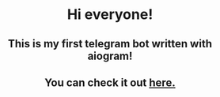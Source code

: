 <h1 align="center">Hi everyone!</h1>
<h2 align="center">This is my first telegram bot written with aiogram!</h2>
<h2 align="center">You can check it out <a href="https://t.me/anonchik_chat_bot">here.</a></h2>
